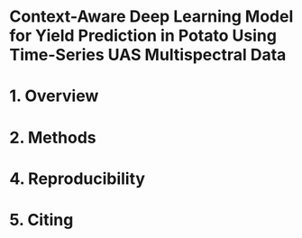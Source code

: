 # Context-Aware Deep Learning Model for Yield Prediction in Potato Using Time-Series UAS Multispectral Data

# 1. Overview
# 2. Methods
# 4. Reproducibility
# 5. Citing
